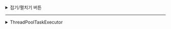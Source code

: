 <details>
<summary>접기/펼치기 버튼</summary>
<div markdown="1">

|제목|내용|
|--|--|
|1|1|
|2|10|

</div>
</details>

---

<details>
<summary>ThreadPoolTaskExecutor</summary>
<div markdown="1">

### ThreadPoolTaskExecutor
![스크린샷 2021-12-10 오전 11 24 04](https://user-images.githubusercontent.com/39195377/145506775-7d3609f5-e628-4d25-95c0-da0b7bcb2858.png)


##### corePoolSize : 동시에 실행시킬 쓰레드의 갯수를 의미, default : 1

##### maxPoolSize : 쓰레드 풀의 최대 사이즈를 의미, default : Integer.MAX_VALUE

##### queueCapacity : 큐의 사이즈를 지정하며 default 값은 Integer.MAX_VALUE



#### *주의사항

최초에 core size 만큼 동작하다가 더 이상 처리할 스레드가 부족할 경우 max size만큼 스레가 증가하지 않는다.

`queueCapacity` 크기 만큼 queue에서 대기하다가, 큐가 꽉 차게 되면 그 때 max 사이즈 만큼 스레드를 생성해서 처리한다.

만약 위 예시처럼 설정한다면 **최초 5개의 스레드에서 작업을 처리하다가 스레드가 부족할 경우 100개의 작업까지 큐에서 대기한 후 , 100개가 넘어가면 최대 10개의 스레드를 추가로 사용하게 된다.**



#### RejectedExecutionException 

core 스레드를 전부 사용하고, 큐까지 꽉 찬 상태에서 max size로 설정한 스레드까지 모두 사용해서 스레드가 부족하게 된다면 해당 예외가 발생한다.

##### RejectedExecutionHandler를 구현한 클래스 

- AbortPolicy

  - 기본 설정
  - RejectedExecutionException을 발생시킵니다.

- DiscardOldestPolicy

  - 오래된 작업을 skip 합니다.
  - 모든 task가 무조건 처리되어야 할 필요가 없을 경우 사용합니다.

- DiscardPolicy

  - 처리하려는 작업을 skip 합니다.
  - 역시 모든 task가 무조건 처리되어야 할 필요가 없을 경우 사용합니다.

- CallerRunsPolicy

  - shutdown 상태가 아니라면 ThreadPoolTaskExecutor에 **요청한 thread에서 직접 처리**합니다.

  - **!!예외와 누락 없이 최대한 처리하려면 `CallerRunsPolicy`로 설정**

![스크린샷 2021-12-10 오전 11 24 20](https://user-images.githubusercontent.com/39195377/145506794-9f439bc4-b594-4433-a448-f9f418d08fe3.png)

---

#### Shutdown

Spring Boot Actuator를 이용해서 종료를 시켜보면 호출 즉시 application이 **바로 종료**되는 것을 확인할 수 있다.

```http
POST http://localhost:8888/actuator/shutdown
```

이렇게 즉시 종료되면 아직 처리되지 못한 task는 유실된다. 유실 없이 마지막까지 다 처리하고 종료되길 원한다면 설정을 추가해야 한다.



---

#### Timeout

만약 모든 작업이 처리되길 기다리기 힘든 상황이라면 최대 종료 대기 시간(Timeout)을 설정할 수 있다.

![스크린샷 2021-12-10 오전 9.53.18](/Users/kh/Library/Application Support/typora-user-images/스크린샷 2021-12-10 오전 9.53.18.png)



</div>
</details>
